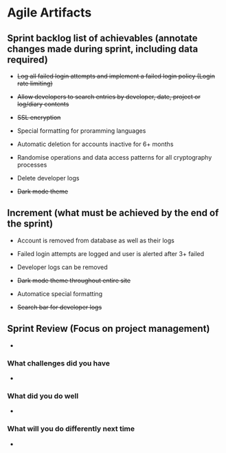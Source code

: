 # Agile Artifacts

## Sprint backlog list of achievables (annotate changes made during sprint, including data required)

- ~~Log all failed login attempts and implement a failed login policy (Login rate limiting)~~

- ~~Allow developers to search entries by developer, date, project or log/diary contents~~

- ~~SSL encryption~~

- Special formatting for proramming languages

- Automatic deletion for accounts inactive for 6+ months

- Randomise operations and data access patterns for all cryptography processes

- Delete developer logs

- ~~Dark mode theme~~

## Increment (what must be achieved by the end of the sprint)

- Account is removed from database as well as their logs

- Failed login attempts are logged and user is alerted after 3+ failed

- Developer logs can be removed

- ~~Dark mode theme throughout entire site~~

- Automatice special formatting

- ~~Search bar for developer logs~~

## Sprint Review (Focus on project management)

- 

### What challenges did you have

- 

### What did you do well

- 

### What will you do differently next time

- 